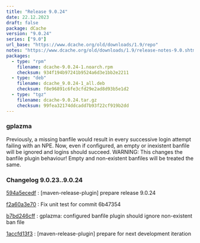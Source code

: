 ```yaml
---
title: "Release 9.0.24"
date: 22.12.2023
draft: false
package: dCache
version: "9.0.24"
series: ["9.0"]
url_base: "https://www.dcache.org/old/downloads/1.9/repo"
notes: "https://www.dcache.org/old/downloads/1.9/release-notes-9.0.shtml"
packages:
  - type: "rpm"
    filename: dcache-9.0.24-1.noarch.rpm
    checksum: 934f194b97241b9524a6d3e1bb2e2211
  - type: "deb"
    filename: dcache_9.0.24-1_all.deb
    checksum: f8e96891c6fe3cfd29e2ad8d93b5e1d2
  - type: "tgz"
    filename: dcache-9.0.24.tar.gz
    checksum: 99fea32174ddcadd7b93f22cf919b2dd
---
```


### gplazma

Previously, a missing banfile would result in every successive login attempt failing with an NPE. Now, even if configured, an empty or inexistent banfile will be ignored and logins should succeed.
WARNING: This changes the banfile plugin behaviour! Empty and non-existent banfiles will be treated the same.


### Changelog 9.0.23..9.0.24

<!-- git log 9.0.23..9.0.24 -no-merges -format='[%h](https://github.com/dcache/dcache/commit/%H)%n:   %s%n' -->

[594a5ecedf](https://github.com/dcache/dcache/commit/594a5ecedfe4c25ab2d05b8d1d7244c358dda5b6)
:   [maven-release-plugin] prepare release 9.0.24

[f2a60a3e70](https://github.com/dcache/dcache/commit/f2a60a3e709dfbfc69a776d7a2e1063e440f5076)
:   Fix unit test for commit 6b47354

[b7bd246cff](https://github.com/dcache/dcache/commit/b7bd246cff86cdae9fa489bb872507aa1737ce28)
:   gplazma: configured banfile plugin should ignore non-existent ban file

[1accfd13f3](https://github.com/dcache/dcache/commit/1accfd13f3d0d20de8b57d92f0b85d5ed3fccbf8)
:   [maven-release-plugin] prepare for next development iteration

